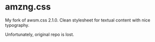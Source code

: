 # amzng.css

My fork of awsm.css 2.1.0. Clean stylesheet for textual content with nice typography.

Unfortunately, original repo is lost.
